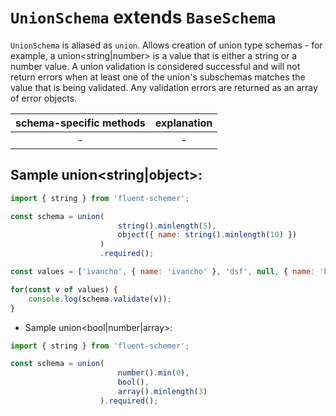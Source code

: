 # `UnionSchema` **extends** `BaseSchema`

`UnionSchema` is aliased as `union`. Allows creation of union type schemas - for example, a union<string|number> is a value that is either a string or a number value. A union validation is considered successful and will not return errors when at least one of the union's subschemas matches the value that is being validated. Any validation errors are returned as an array of error objects.

| schema-specific methods | explanation |
|:-----------------------:|:-----------:|
| -                       | -           |

## Sample union<string|object>:

```js
import { string } from 'fluent-schemer';

const schema = union(
						string().minlength(5),
						object({ name: string().minlength(10) })
					)
					.required();

const values = ['ivancho', { name: 'ivancho' }, 'dsf', null, { name: 'kyci' }];

for(const v of values) {
    console.log(schema.validate(v));
}
```

- Sample union<bool|number|array>:

```js
import { string } from 'fluent-schemer';

const schema = union(
						number().min(0),
						bool(),
						array().minlength(3)
					).required();
```
